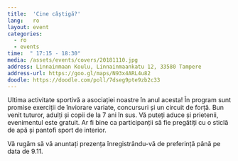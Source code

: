 ```yaml
---
title:  'Cine câștigă?'
lang:   ro
layout: event
categories:
  - ro
  - events
time:  " 17:15 - 18:30"
media: /assets/events/covers/20181110.jpg
address: Linnainmaan Koulu, Linnainmaankatu 12, 33580 Tampere
address-url: https://goo.gl/maps/N93x4ARL4u82
doodle: https://doodle.com/poll/7dseg9pte9zb2c33
---
```


Ultima activitate sportivă a asociației noastre în anul acesta! În program sunt promise exerciții de înviorare variate, concursuri și un circuit de forță. Bun venit tuturor, adulți și copii de la 7 ani în sus. Vă puteți aduce și prietenii, evenimentul este gratuit. Ar fi bine ca participanții să fie pregătiți cu o sticlă de apă și pantofi sport de interior.

Vă rugăm să vă anuntați prezența înregistrându-vă de preferință până pe data de 9.11.
